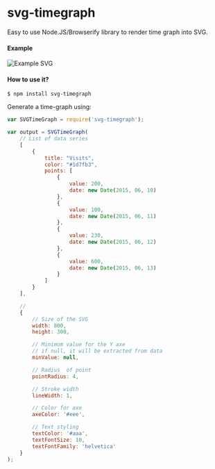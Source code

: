 # svg-timegraph

Easy to use Node.JS/Browserify library to render time graph into SVG.

#### Example

<img src="https://raw.github.com/SamyPesse/svg-timegraph/master/example.svg" alt="Example SVG">

#### How to use it?

```
$ npm install svg-timegraph
```

Generate a time-graph using:

```js
var SVGTimeGraph = require('svg-timegraph');

var output = SVGTimeGraph(
    // List of data series
    [
        {
            title: "Visits",
            color: "#1d7fb3",
            points: [
                {
                    value: 200,
                    date: new Date(2015, 06, 10)
                },
                {
                    value: 100,
                    date: new Date(2015, 06, 11)
                },
                {
                    value: 230,
                    date: new Date(2015, 06, 12)
                },
                {
                    value: 600,
                    date: new Date(2015, 06, 13)
                }
            ]
        }
    ],

    //
    {
        // Size of the SVG
        width: 800,
        height: 300,

        // Minimum value for the Y axe
        // if null, it will be extracted from data
        minValue: null,

        // Radius  of point
        pointRadius: 4,

        // Stroke width
        lineWidth: 1,

        // Color for axe
        axeColor: '#eee',

        // Text styling
        textColor: '#aaa',
        textFontSize: 10,
        textFontFamily: 'helvetica'
    }
);
```
